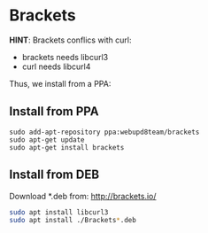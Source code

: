 # Brackets

**HINT**: Brackets conflics with curl:

* brackets needs libcurl3
* curl needs libcurl4

Thus, we install from a PPA:

## Install from PPA

```
sudo add-apt-repository ppa:webupd8team/brackets
sudo apt-get update
sudo apt-get install brackets
```

## Install from DEB

Download *.deb from: http://brackets.io/

```bash
sudo apt install libcurl3
sudo apt install ./Brackets*.deb 
```
